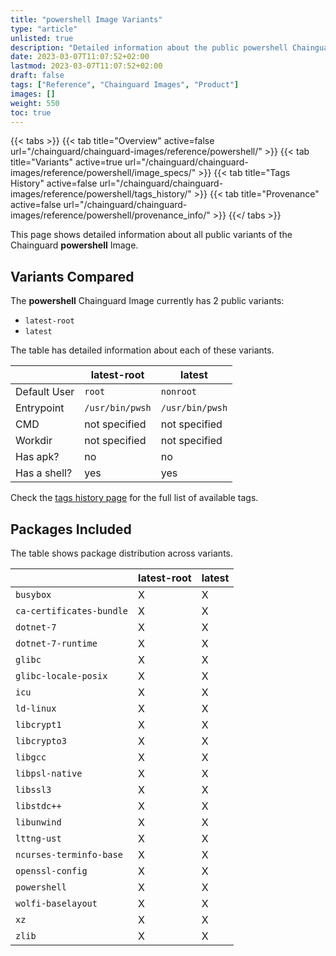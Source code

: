 ```yaml
---
title: "powershell Image Variants"
type: "article"
unlisted: true
description: "Detailed information about the public powershell Chainguard Image variants"
date: 2023-03-07T11:07:52+02:00
lastmod: 2023-03-07T11:07:52+02:00
draft: false
tags: ["Reference", "Chainguard Images", "Product"]
images: []
weight: 550
toc: true
---
```


{{< tabs >}}
{{< tab title="Overview" active=false url="/chainguard/chainguard-images/reference/powershell/" >}}
{{< tab title="Variants" active=true url="/chainguard/chainguard-images/reference/powershell/image_specs/" >}}
{{< tab title="Tags History" active=false url="/chainguard/chainguard-images/reference/powershell/tags_history/" >}}
{{< tab title="Provenance" active=false url="/chainguard/chainguard-images/reference/powershell/provenance_info/" >}}
{{</ tabs >}}

This page shows detailed information about all public variants of the Chainguard **powershell** Image.

## Variants Compared
The **powershell** Chainguard Image currently has 2 public variants: 

- `latest-root`
- `latest`

The table has detailed information about each of these variants.

|              | latest-root     | latest          |
|--------------|-----------------|-----------------|
| Default User | `root`          | `nonroot`       |
| Entrypoint   | `/usr/bin/pwsh` | `/usr/bin/pwsh` |
| CMD          | not specified   | not specified   |
| Workdir      | not specified   | not specified   |
| Has apk?     | no              | no              |
| Has a shell? | yes             | yes             |

Check the [tags history page](/chainguard/chainguard-images/reference/powershell/tags_history/) for the full list of available tags.

## Packages Included
The table shows package distribution across variants.

|                          | latest-root | latest |
|--------------------------|-------------|--------|
| `busybox`                | X           | X      |
| `ca-certificates-bundle` | X           | X      |
| `dotnet-7`               | X           | X      |
| `dotnet-7-runtime`       | X           | X      |
| `glibc`                  | X           | X      |
| `glibc-locale-posix`     | X           | X      |
| `icu`                    | X           | X      |
| `ld-linux`               | X           | X      |
| `libcrypt1`              | X           | X      |
| `libcrypto3`             | X           | X      |
| `libgcc`                 | X           | X      |
| `libpsl-native`          | X           | X      |
| `libssl3`                | X           | X      |
| `libstdc++`              | X           | X      |
| `libunwind`              | X           | X      |
| `lttng-ust`              | X           | X      |
| `ncurses-terminfo-base`  | X           | X      |
| `openssl-config`         | X           | X      |
| `powershell`             | X           | X      |
| `wolfi-baselayout`       | X           | X      |
| `xz`                     | X           | X      |
| `zlib`                   | X           | X      |

